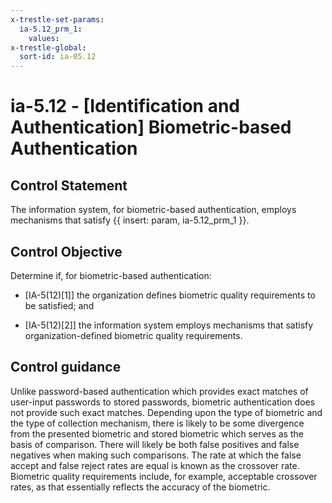 ```yaml
---
x-trestle-set-params:
  ia-5.12_prm_1:
    values:
x-trestle-global:
  sort-id: ia-05.12
---
```


# ia-5.12 - \[Identification and Authentication\] Biometric-based Authentication

## Control Statement

The information system, for biometric-based authentication, employs mechanisms that satisfy {{ insert: param, ia-5.12_prm_1 }}.

## Control Objective

Determine if, for biometric-based authentication:

- \[IA-5(12)[1]\] the organization defines biometric quality requirements to be satisfied; and

- \[IA-5(12)[2]\] the information system employs mechanisms that satisfy organization-defined biometric quality requirements.

## Control guidance

Unlike password-based authentication which provides exact matches of user-input passwords to stored passwords, biometric authentication does not provide such exact matches. Depending upon the type of biometric and the type of collection mechanism, there is likely to be some divergence from the presented biometric and stored biometric which serves as the basis of comparison. There will likely be both false positives and false negatives when making such comparisons. The rate at which the false accept and false reject rates are equal is known as the crossover rate. Biometric quality requirements include, for example, acceptable crossover rates, as that essentially reflects the accuracy of the biometric.
